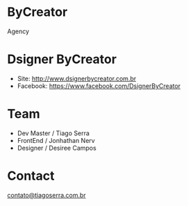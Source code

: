 # ByCreator
Agency

# Dsigner ByCreator

  - Site: http://www.dsignerbycreator.com.br
  - Facebook: https://www.facebook.com/DsignerByCreator

# Team

  - Dev Master / Tiago Serra
  - FrontEnd / Jonhathan Nerv
  - Designer / Desiree Campos

# Contact
contato@tiagoserra.com.br

